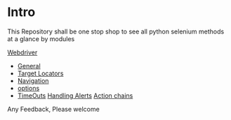 # Intro
This Repository shall be one stop shop to see all python selenium methods at a glance by modules

[Webdriver](https://github.com/surevs/python-selenium-method-collection/blob/master/webdriver-methods.md)
  - [General](https://github.com/surevs/python-selenium-method-collection/blob/master/webdriver-methods.md)
  - [Target Locators](https://github.com/surevs/python-selenium-method-collection/blob/master/webdriver-methods.md#target-locators)
  - [Navigation](https://github.com/surevs/python-selenium-method-collection/blob/master/webdriver-methods.md#navigation)
  - [options](https://github.com/surevs/python-selenium-method-collection/blob/master/webdriver-methods.md#options)
  - [TimeOuts](https://github.com/surevs/python-selenium-method-collection/blob/master/webdriver-methods.md#timeouts)
[Handling Alerts](https://github.com/surevs/python-selenium-method-collection/blob/master/alert-methods.md)
[Action chains](https://github.com/surevs/python-selenium-method-collection/blob/master/Action_Chains_Methods.md)

Any Feedback, Please welcome
